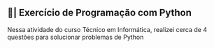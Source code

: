 ## 📑| Exercício de Programação com Python

  Nessa atividade do curso Técnico em Informática, realizei cerca de 4 questões para solucionar problemas de Python 
  

